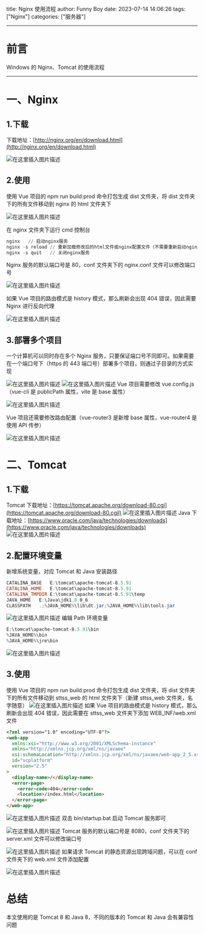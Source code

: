 title: Nginx 使用流程
author: Funny Boy
date: 2023-07-14 14:06:26
tags: ["Nginx"]
categories: ["服务器"]

---

# 前言

Windows 的 Nginx、Tomcat 的使用流程

---

# 一、Nginx

## 1.下载

下载地址：[http://nginx.org/en/download.html](http://nginx.org/en/download.html)

![在这里插入图片描述](https://raw.githubusercontent.com/752841728/hexo-picture/main/img/2-1.png)

## 2.使用

使用 Vue 项目的 npm run build:prod 命令打包生成 dist 文件夹，将 dist 文件夹下的所有文件移动到 nginx 的 html 文件夹下

![在这里插入图片描述](https://raw.githubusercontent.com/752841728/hexo-picture/main/img/2-2.png)

在 nginx 文件夹下运行 cmd 控制台

```powershell
nginx	// 启动nginx服务
nginx -s reload	// 重新加载修改后的html文件或nginx配置文件（不需要重新启动nginx服务）
nginx -s quit	// 关闭nginx服务
```

Nginx 服务的默认端口号是 80，conf 文件夹下的 nginx.conf 文件可以修改端口号

![在这里插入图片描述](https://raw.githubusercontent.com/752841728/hexo-picture/main/img/2-3.png)

如果 Vue 项目的路由模式是 history 模式，那么刷新会出现 404 错误，因此需要 Nginx 进行反向代理

![在这里插入图片描述](https://raw.githubusercontent.com/752841728/hexo-picture/main/img/2-4.png)

## 3.部署多个项目

一个计算机可以同时存在多个 Nginx 服务，只要保证端口号不同即可。如果需要在一个端口号下（https 的 443 端口号）部署多个项目，则通过子目录的方式实现

![在这里插入图片描述](https://raw.githubusercontent.com/752841728/hexo-picture/main/img/2-5.png)
![在这里插入图片描述](https://raw.githubusercontent.com/752841728/hexo-picture/main/img/2-6.png)
Vue 项目需要修改 vue.config.js（vue-cli 是 publicPath 属性，vite 是 base 属性）

![在这里插入图片描述](https://raw.githubusercontent.com/752841728/hexo-picture/main/img/2-8.png)

Vue 项目还需要修改路由配置（vue-router3 是新增 base 属性，vue-router4 是使用 API 传参）

![在这里插入图片描述](https://raw.githubusercontent.com/752841728/hexo-picture/main/img/2-7.png)

# 二、Tomcat

## 1.下载

Tomcat 下载地址：[https://tomcat.apache.org/download-80.cgi](https://tomcat.apache.org/download-80.cgil)
![在这里插入图片描述](https://raw.githubusercontent.com/752841728/hexo-picture/main/img/2-9.png)
Java 下载地址：[https://www.oracle.com/java/technologies/downloads](https://www.oracle.com/java/technologies/downloads)
![在这里插入图片描述](https://raw.githubusercontent.com/752841728/hexo-picture/main/img/2-10.png)

## 2.配置环境变量

新增系统变量，对应 Tomcat 和 Java 安装路径

```powershell
CATALINA_BASE	E:\tomcat\apache-tomcat-8.5.91
CATALINA_HOME	E:\tomcat\apache-tomcat-8.5.91
CATALINA_TMPDIR	E:\tomcat\apache-tomcat-8.5.91\temp
JAVA_HOME	E:\Java\jdk1.8.0_6
CLASSPATH	.;%JAVA_HOME%\lib\dt.jar;%JAVA_HOME%\lib\tools.jar
```

![在这里插入图片描述](https://raw.githubusercontent.com/752841728/hexo-picture/main/img/2-11.png)
编辑 Path 环境变量

```powershell
E:\tomcat\apache-tomcat-8.5.91\bin
%JAVA_HOME%\bin
%JAVA_HOME%\jre\bin
```

![在这里插入图片描述](https://raw.githubusercontent.com/752841728/hexo-picture/main/img/2-12.png)

## 3.使用

使用 Vue 项目的 npm run build:prod 命令打包生成 dist 文件夹，将 dist 文件夹下的所有文件移动到 sttss_web 的 html 文件夹下（新建 sttss_web 文件夹，名字随意）
![在这里插入图片描述](https://raw.githubusercontent.com/752841728/hexo-picture/main/img/2-13.png)
如果 Vue 项目的路由模式是 history 模式，那么刷新会出现 404 错误，因此需要在 sttss_web 文件夹下添加 WEB_INF/web.xml 文件

```html
<?xml version="1.0" encoding="UTF-8"?>
<web-app
  xmlns:xsi="http://www.w3.org/2001/XMLSchema-instance"
  xmlns="http://xmlns.jcp.org/xml/ns/javaee"
  xsi:schemaLocation="http://xmlns.jcp.org/xml/ns/javaee/web-app_2_5.xsd"
  id="scplatform"
  version="2.5"
>
  <display-name>/</display-name>
  <error-page>
    <error-code>404</error-code>
    <location>/index.html</location>
  </error-page>
</web-app>
```

![在这里插入图片描述](https://raw.githubusercontent.com/752841728/hexo-picture/main/img/2-14.png)
双击 bin/startup.bat 启动 Tomcat 服务即可

![在这里插入图片描述](https://raw.githubusercontent.com/752841728/hexo-picture/main/img/2-15.png)
Tomcat 服务的默认端口号是 8080，conf 文件夹下的 server.xml 文件可以修改端口号

![在这里插入图片描述](https://raw.githubusercontent.com/752841728/hexo-picture/main/img/2-16.png)
如果请求 Tomcat 的静态资源出现跨域问题，可以在 conf 文件夹下的 web.xml 文件添加配置

![在这里插入图片描述](https://raw.githubusercontent.com/752841728/hexo-picture/main/img/2-17.png)

# 总结

本文使用的是 Tomcat 8 和 Java 8，不同的版本的 Tomcat 和 Java 会有兼容性问题
